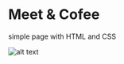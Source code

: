 # Meet & Cofee


simple page with HTML and CSS

![alt text](https://kinsta.com/es/wp-content/uploads/sites/8/2020/10/tipos-de-archivos-de-imagen.png)
